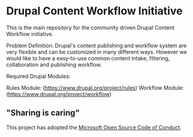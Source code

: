 # Drupal Content Workflow Initiative
This is the main repository for the community driven Drupal Content Workflow initiative.

Problem Definition:
Drupal's content publishing and workflow system are very flexible and can be customized in many different ways. However we would like to have a easy-to-use common content intake, filtering, collaboration and publishing workflow. 

Required Drupal Modules:

  Rules Module: (https://www.drupal.org/project/rules)
  Workflow Module: (https://www.drupal.org/project/workflow)


## "Sharing is caring" 

This project has adopted the [Microsoft Open Source Code of Conduct](https://opensource.microsoft.com/codeofconduct/).
  
